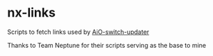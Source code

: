 # nx-links

Scripts to fetch links used by [AiO-switch-updater](https://github.com/HamletDuFromage/aio-switch-updater)

Thanks to Team Neptune for their scripts serving as the base to mine

